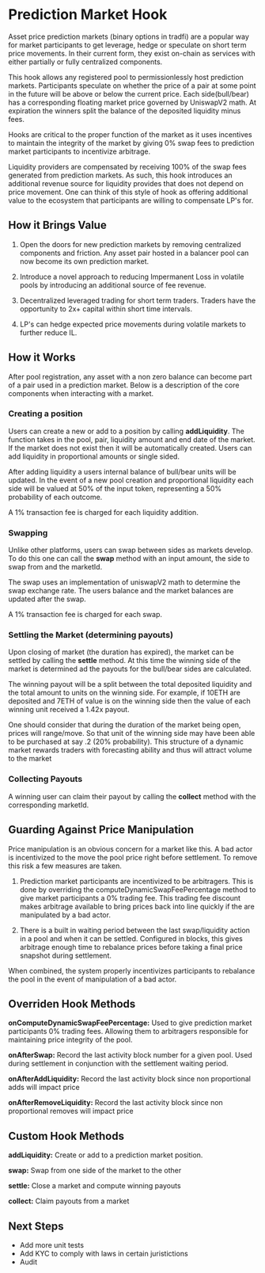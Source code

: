 # Prediction Market Hook
Asset price prediction markets (binary options in tradfi) are a popular way for market participants to get leverage, hedge or speculate on short term price movements. In their current form, they exist on-chain as services with either partially or fully centralized components. 

This hook allows any registered pool to permissionlessly host prediction markets. Participants speculate on whether the price of a pair at some point in the future will be above or below the current price. Each side(bull/bear) has a corresponding floating market price governed by UniswapV2 math. At expiration the winners split the balance of the deposited liquidity minus fees.

Hooks are critical to the proper function of the market as it uses incentives to maintain the integrity of the market by giving 0% swap fees to prediction market participants to incentivize arbitrage.

Liquidity providers are compensated by receiving 100% of the swap fees generated from prediction markets. As such, this hook introduces an additional revenue source for liquidity provides that does not depend on price movement. One can think of this style of hook as offering additional value to the ecosystem that participants are willing to compensate LP's for.

## How it Brings Value
1. Open the doors for new prediction markets by removing centralized components and friction. Any asset pair hosted in a balancer pool can now become its own prediction market.

1. Introduce a novel approach to reducing Impermanent Loss in volatile pools by introducing an additional source of fee revenue.

1. Decentralized leveraged trading for short term traders. Traders have the opportunity to 2x+ capital within short time intervals.

1. LP's can hedge expected price movements during volatile markets to further reduce IL.

## How it Works
After pool registration, any asset with a non zero balance can become part of a pair used in a prediction market. Below is a description of the core components when interacting with a market.

### Creating a position
Users can create a new or  add to a position by calling **addLiquidity**. The function takes in the pool, pair, liquidity amount and end date of the market. If the market does not exist then it will be automatically created. Users can add liquidity in proportional amounts or single sided. 

After adding liquidity a users internal balance of bull/bear units will be updated. In the event of a new pool creation and proportional liquidity each side will be valued at 50% of the input token, representing a 50% probability of each outcome.

A 1% transaction fee is charged for each liquidity addition.

### Swapping
Unlike other platforms, users can swap between sides as markets develop. To do this one can call the **swap** method with an input amount, the side to swap from and the marketId.

The swap uses an implementation of uniswapV2 math to determine the swap exchange rate. The users balance and the market balances are updated after the swap.

A 1% transaction fee is charged for each swap.

### Settling the Market (determining payouts)
Upon closing of  market (the duration has expired), the market can be settled by calling the **settle** method. At this time the winning side of the market is determined ad the payouts for the bull/bear sides are calculated.

The winning payout will be a split between the total deposited liquidity and the total amount to units on the winning side. For example, if 10ETH are deposited and 7ETH of value is on the winning side then the value of each winning unit received a 1.42x payout.

One should consider that during the duration of the market being open, prices will range/move. So that unit of the winning side may have been able to be purchased at say .2 (20% probability). This structure of a dynamic market rewards traders with forecasting ability and thus will attract volume to the market

### Collecting Payouts
A winning user can claim their payout by calling the **collect** method with the corresponding marketId. 

## Guarding Against Price Manipulation
Price manipulation is an obvious concern for a market like this. A bad actor is incentivized to the move the pool price right before settlement. To remove this risk a few measures are taken.

1. Prediction market participants are incentivized to be arbitragers. This is done by overriding the computeDynamicSwapFeePercentage method to give market participants a 0% trading fee. This trading fee discount makes arbitrage available to bring prices back into line quickly if the are manipulated by a bad actor.

2. There is a built in waiting period between the last swap/liquidity action in a pool and when it can be settled. Configured in blocks, this gives arbitrage enough time to rebalance prices before taking a final price snapshot during settlement.

When combined, the system properly incentivizes participants to rebalance the pool in the event of manipulation of a bad actor.

## Overriden Hook Methods
**onComputeDynamicSwapFeePercentage:** Used to give prediction market participants 0% trading fees. Allowing them to arbitragers responsible for maintaining price integrity of the pool.

**onAfterSwap:** Record the last activity block number for a given pool. Used during settlement in conjunction with the settlement waiting period.

**onAfterAddLiquidity:** Record the last activity block since non proportional adds will impact price

**onAfterRemoveLiquidity:** Record the last activity block since non proportional removes will impact price

## Custom Hook Methods
**addLiquidity:** Create or add to a prediction market position.

**swap:** Swap from one side of the market to the other

**settle:** Close a market and compute winning payouts

**collect:** Claim payouts from a market

## Next Steps

- Add more unit tests
- Add KYC to comply with laws in certain juristictions
- Audit
